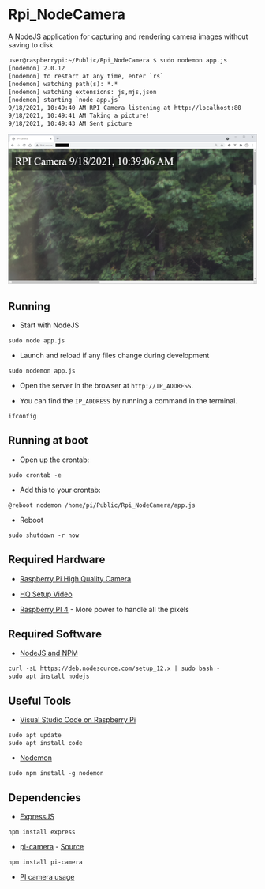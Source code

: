 # Rpi_NodeCamera
A NodeJS application for capturing and rendering camera images without saving to disk

```
user@raspberrypi:~/Public/Rpi_NodeCamera $ sudo nodemon app.js 
[nodemon] 2.0.12
[nodemon] to restart at any time, enter `rs`
[nodemon] watching path(s): *.*
[nodemon] watching extensions: js,mjs,json
[nodemon] starting `node app.js`
9/18/2021, 10:49:40 AM RPI Camera listening at http://localhost:80
9/18/2021, 10:49:41 AM Taking a picture!
9/18/2021, 10:49:43 AM Sent picture
```

![image_1](images/image_1.png)

## Running

* Start with NodeJS

```
sudo node app.js
```

* Launch and reload if any files change during development

```
sudo nodemon app.js
```

* Open the server in the browser at `http://IP_ADDRESS`.

* You can find the `IP_ADDRESS` by running a command in the terminal.

```
ifconfig
```

## Running at boot

* Open up the crontab:

```
sudo crontab -e
```

* Add this to your crontab:

```
@reboot nodemon /home/pi/Public/Rpi_NodeCamera/app.js
```

* Reboot

```
sudo shutdown -r now
```

## Required Hardware

* [Raspberry Pi High Quality Camera](https://www.raspberrypi.org/products/raspberry-pi-high-quality-camera/)

* [HQ Setup Video](https://www.youtube.com/watch?v=3S1MQM8B-DU)

* [Raspberry PI 4](https://www.raspberrypi.org/products/raspberry-pi-4-model-b/) - More power to handle all the pixels

## Required Software

* [NodeJS and NPM](https://linuxize.com/post/how-to-install-node-js-on-raspberry-pi/)

```
curl -sL https://deb.nodesource.com/setup_12.x | sudo bash -
sudo apt install nodejs
```

## Useful Tools

* [Visual Studio Code on Raspberry Pi](https://code.visualstudio.com/docs/setup/raspberry-pi)

```
sudo apt update
sudo apt install code
```

* [Nodemon](https://www.npmjs.com/package/nodemon)

```
sudo npm install -g nodemon
```

## Dependencies

* [ExpressJS](https://expressjs.com/en/starter/installing.html)

```
npm install express
```

* [pi-camera](https://www.npmjs.com/package/pi-camera) - [Source](https://github.com/stetsmando/pi-camera)
```
npm install pi-camera
```

* [PI camera usage](https://www.raspberrypi.org/documentation/accessories/camera.html)
